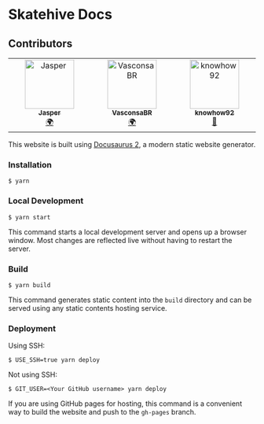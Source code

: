 # Skatehive Docs 

## Contributors

<!-- ALL-CONTRIBUTORS-LIST:START - Do not remove or modify this section -->
<!-- prettier-ignore-start -->
<!-- markdownlint-disable -->
<table>
  <tbody>
    <tr>
      <td align="center" valign="top" width="14.28%"><a href="https://github.com/JasperOPR"><img src="https://avatars.githubusercontent.com/u/85296013?v=4?s=100" box-size="30px" border-radius="50%" width="100px;" alt="Jasper"/><br /><sub><b>Jasper</b></sub></a><br /><a href="#translation-JasperOPR" title="Translation">🌍</a></td>
      <td align="center" valign="top" width="14.28%"><a href="https://github.com/VasconsaBR"><img src="https://avatars.githubusercontent.com/u/90463966?v=4?s=100" width="100px;" alt="VasconsaBR"/><br /><sub><b>VasconsaBR</b></sub></a><br /><a href="#translation-VasconsaBR" title="Translation">🌍</a></td>
      <td align="center" valign="top" width="14.28%"><a href="https://github.com/knowhow92"><img src="https://avatars.githubusercontent.com/u/124047824?v=4?s=100" width="100px;" alt="knowhow92"/><br /><sub><b>knowhow92</b></sub></a><br /><a href="#review-knowhow92" title="Reviewed Pull Requests">👀</a></td>
    </tr>
  </tbody>
</table>

<!-- markdownlint-restore -->
<!-- prettier-ignore-end -->

<!-- ALL-CONTRIBUTORS-LIST:END -->


This website is built using [Docusaurus 2](https://docusaurus.io/), a modern static website generator.

### Installation

```
$ yarn
```

### Local Development

```
$ yarn start
```

This command starts a local development server and opens up a browser window. Most changes are reflected live without having to restart the server.

### Build

```
$ yarn build
```

This command generates static content into the `build` directory and can be served using any static contents hosting service.

### Deployment

Using SSH:

```
$ USE_SSH=true yarn deploy
```

Not using SSH:

```
$ GIT_USER=<Your GitHub username> yarn deploy
```

If you are using GitHub pages for hosting, this command is a convenient way to build the website and push to the `gh-pages` branch.
